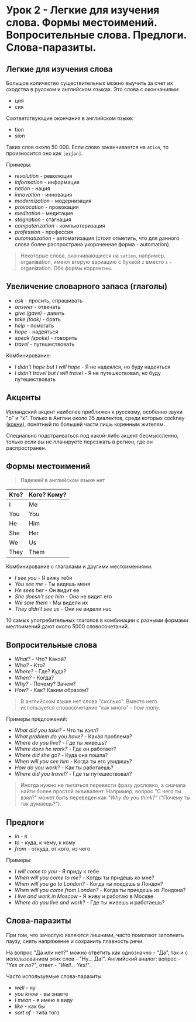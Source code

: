 # Урок 2 - Легкие для изучения слова. Формы местоимений. Вопросительные слова. Предлоги. Слова-паразиты.

## Легкие для изучения слова

Большое количество существительных можно выучить за счет их сходства в русском и английском языках. Это слова с
окончаниями:

- ция
- сия

Соответствующие окончания в английском языке:

- tion
- sion

Таких слов около 50 000. Если слово заканчивается на `ation`, то произносится оно как `[eɪʃən]`.

Примеры:

- *revolution* - революция
- *information* - информация
- *nation* - нация
- *innovation* - инновация
- *modernization* - модернизация
- *provocation* - провокация
- *meditation* - медитация
- *stagnation* - стагнация
- *computerization* - компьютеризация
- *profession* - профессия
- *automatization* - автоматизация (стоит отметить, что для данного слова более распространа укороченная форма -
automation).

> Некоторые слова, оканчивающиеся на `sation`, например, organi**s**ation, имеют вторую вариацию с буквой `z` вместо
> `s` - organi**z**ation. Обе формы корректны.

## Увеличение словарного запаса (глаголы)

- *ask* - просить, спрашивать
- *answer* - отвечать
- *give (gave)* - давать
- *take (took)* - брать
- *help* - помогать
- *hope* - надеяться
- *speak (spoke)* - говорить
- *travel* - путешествовать

Комбинирование:

- *I didn't hope but I will hope* - Я не надеялся, но буду надеяться
- *I didn't travel but I will travel* - Я не путешествовал, но буду путешествовать

## Акценты

Ирландский акцент наиболее приближен к русскому, особенно звуки "р" и "х". Только в Англии около 35 диалектов, среди
которых  cockney ([кокни]), понятный по большей части лишь коренным жителям.

Специально подстраиваться под какой-либо акцент бесмыссленно, только если вы не планируете перезжать в регион, где он
распространен.

## Формы местоимений

> Падежей в английском языке нет

| Кто? | Кого? Кому? |
| ---- | ----------- |
| I    | Me          |
| You  | You         |
| He   | Him         |
| She  | Her         |
| We   | Us          |
| They | Them        |

Комбинирование с глаголами и другими местоимениями:

- *I see you* - Я вижу тебя
- *You see me* - Ты видишь меня
- *He sees her* - Он видит ее
- *She doesn't see him* - Она не видит его
- *We saw them* - Мы видели их
- *They didn't see us* - Они не видели нас

10 самых употребительных глаголов в комбинации с разными формами местоимений дают около 5000 словосочетаний.

## Вопросительные слова

- *What?* - Что? Какой?
- *Who?* - Кто?
- *Where?* - Где? Куда?
- *When?* - Когда?
- *Why?* - Почему? Зачем?
- *How?* - Как? Каким образом?

> В английском языке нет слова "сколько". Вместо него используется словосочетание "как много" - *how many*.

Примеры предложений:

- *What did you take?* - Что ты взял?
- *What problem do you have?* - Какая проблема?
- *Where do you live?* - Где ты живешь?
- *Where does he work?* - Где он работает?
- *Where did she go?* - Куда она пошла?
- *When will you see him* - Когда ты его увидишь?
- *How do you work?* - Как ты работаешь?
- *Where did you travel?* - Где ты путешествовал?

> Иногда нужно не пытаться перевести фразу дословно, а сначала найти более простой эквивалент. Например, вопрос "С чего
> ты взял?" может быть переведен как *"Why do you think?"* ("Почему ты так думаешь?").

## Предлоги

- *in* - в
- *to* - куда, к чему, к кому
- *from* - откуда, от кого, из чего

Примеры:

- *I will come to you* - Я приду к тебе
- *When will you come to me?* - Когды ты придешь ко мне?
- *When will you go to London?* - Когда ты поедешь в Лондон?
- *When will you come from London?* - Когда ты приедешь из Лондона?
- *I live and work in Moscow* - Я живу и работаю в Москве
- *Where do you live and work?* - Где ты живешь и работаешь?

## Слова-паразиты

При том, что зачастую являются лишними, часто помогают заполнить паузу, снять напряжение и сохранить плавность речи.

На вопрос "Да или нет?" можно ответить как однозначно - "Да", так и с использованием этих слов - "Ну... Да!". Английский
аналог: вопрос - *"Yes or no?"*, ответ - *"Well... Yes!"*.

Часто используемые слова-паразиты:

- *well* - ну
- *you know* - вы знаете
- *I mean* - я имею в виду
- *like* - как бы
- *sort of* - типа того

[кокни]: https://ru.wikipedia.org/wiki/%D0%9A%D0%BE%D0%BA%D0%BD%D0%B8
